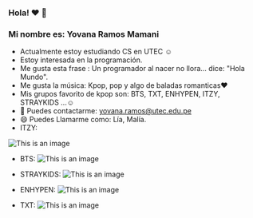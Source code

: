###   Hola! ♥  👋
###   Mi nombre es: Yovana Ramos Mamani

- Actualmente estoy estudiando CS en UTEC ☺
- Estoy interesada en la programación.
- Me gusta esta frase : Un programador al nacer no llora... dice: "Hola Mundo".
- Me gusta la música: Kpop, pop y algo de baladas romanticas♥
- Mis grupos favorito de kpop son: BTS, TXT, ENHYPEN, ITZY, STRAYKIDS ...☺
- 💬 Puedes contactarme: yovana.ramos@utec.edu.pe
- 😄 Puedes Llamarme como: Lía, Malía.
- ITZY:

 ![This is an image](https://user-images.githubusercontent.com/91266568/134557239-139a8992-4503-4f26-8c50-27a1935a7b8c.jpeg) 
- BTS:
![This is an image](https://user-images.githubusercontent.com/91266568/134558979-33080947-8f9a-4d6d-a0b5-9dcc1fbd5e16.jpg)

- STRAYKIDS:
![This is an image](https://user-images.githubusercontent.com/91266568/134558573-f17e9f01-ab67-4a49-97a5-ebb37fd1cf81.jpg)
- ENHYPEN:
![This is an image](https://user-images.githubusercontent.com/91266568/134558806-a568609a-782d-4252-98df-28ba7c5c7a06.jpg)
- TXT:
![This is an image](https://user-images.githubusercontent.com/91266568/134559475-596cde51-ed72-4463-b84b-3b5f95a81a7d.jpg)





